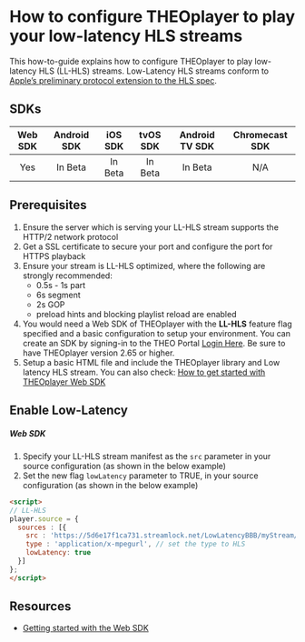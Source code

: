 # How to configure THEOplayer to play your low-latency HLS streams

This how-to-guide explains how to configure THEOplayer to play low-latency HLS (LL-HLS) streams. Low-Latency HLS streams conform to [Apple’s preliminary protocol extension to the HLS spec](https://developer.apple.com/documentation/http_live_streaming/protocol_extension_for_low-latency_hls_preliminary_specification?language=objc).

## SDKs

| Web SDK | Android SDK | iOS SDK | tvOS SDK| Android TV SDK | Chromecast SDK |
| :-----: | :---------: | :-----: | :--: | :------------: | :------------: |
|   Yes   |     In Beta     |   In Beta   | In Beta  |      In Beta       |      N/A       |

## Prerequisites

1. Ensure the server which is serving your LL-HLS stream supports the HTTP/2 network protocol
2. Get a SSL certificate to secure your port and configure the port for HTTPS playback
3. Ensure your stream is LL-HLS optimized, where the following are strongly recommended:
	* 0.5s - 1s part
	* 6s segment
	* 2s GOP
	* preload hints and blocking playlist reload are enabled
5. You would need a Web SDK of THEOplayer with the **LL-HLS** feature flag specified and a basic configuration to setup your environment. You can create an SDK by signing-in to the THEO Portal [Login Here](https://portal.theoplayer.com/login). Be sure to have THEOplayer version 2.65 or higher.
6. Setup a basic HTML file and include the THEOplayer library and Low latency HLS stream. You can also check: [How to get started with THEOplayer Web SDK](../../getting-started/01-sdks/01-web/00-getting-started.md)

## Enable Low-Latency

##### Web SDK
1. Specify your LL-HLS stream manifest as the ```src``` parameter in your source configuration (as shown in the below example)
2. Set the new flag ```lowLatency``` parameter to TRUE, in your source configuration (as shown in the below example)


```html
<script>
// LL-HLS
player.source = {
  sources : [{
    src : 'https://5d6e17f1ca731.streamlock.net/LowLatencyBBB/myStream/playlist.m3u8', // set the LL-HLS source
    type : 'application/x-mpegurl', // set the type to HLS
    lowLatency: true
  }]
};
</script>
```

## Resources
- [Getting started with the Web SDK](https://docs.portal.theoplayer.com/getting-started/01-sdks/01-web/00-getting-started.md)
